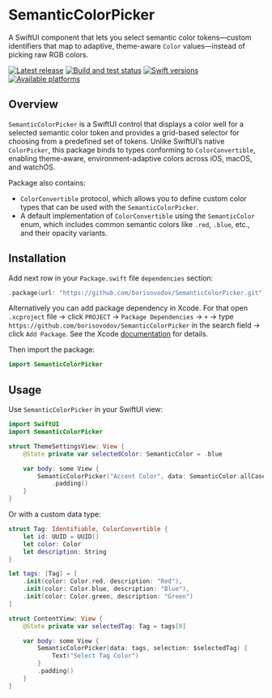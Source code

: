# SemanticColorPicker

A SwiftUI component that lets you select semantic color tokens—custom identifiers that map to adaptive, theme-aware `Color` values—instead of picking raw RGB colors.

[![Latest release](https://img.shields.io/github/v/release/borisovodov/SemanticColorPicker)](https://github.com/borisovodov/SemanticColorPicker/releases)
[![Build and test status](https://github.com/borisovodov/SemanticColorPicker/actions/workflows/workflow.yaml/badge.svg)](https://github.com/borisovodov/SemanticColorPicker/actions/workflows/workflow.yaml)
[![Swift versions](https://img.shields.io/endpoint?url=https%3A%2F%2Fswiftpackageindex.com%2Fapi%2Fpackages%2Fborisovodov%2FSemanticColorPicker%2Fbadge%3Ftype%3Dswift-versions)](https://swiftpackageindex.com/borisovodov/SemanticColorPicker)
[![Available platforms](https://img.shields.io/endpoint?url=https%3A%2F%2Fswiftpackageindex.com%2Fapi%2Fpackages%2Fborisovodov%2FSemanticColorPicker%2Fbadge%3Ftype%3Dplatforms)](https://swiftpackageindex.com/borisovodov/SemanticColorPicker)

## Overview

`SemanticColorPicker` is a SwiftUI control that displays a color well for a selected semantic color token and provides a grid-based selector for choosing from a predefined set of tokens. Unlike SwiftUI’s native `ColorPicker`, this package binds to types conforming to `ColorConvertible`, enabling theme-aware, environment-adaptive colors across iOS, macOS, and watchOS.

Package also contains:
* `ColorConvertible` protocol, which allows you to define custom color types that can be used with the `SemanticColorPicker`.
* A default implementation of `ColorConvertible` using the `SemanticColor` enum, which includes common semantic colors like `.red`, `.blue`, etc., and their opacity variants.

## Installation

Add next row in your `Package.swift` file `dependencies` section:

```swift
.package(url: "https://github.com/borisovodov/SemanticColorPicker.git", from: "0.1.0")
```

Alternatively you can add package dependency in Xcode. For that open `.xcproject` file → click `PROJECT` → `Package Dependencies` → `+` → type `https://github.com/borisovodov/SemanticColorPicker` in the search field → click `Add Package`. See the Xcode [documentation](https://developer.apple.com/documentation/xcode/adding-package-dependencies-to-your-app) for details.

Then import the package:

```swift
import SemanticColorPicker
```

## Usage

Use `SemanticColorPicker` in your SwiftUI view:

```swift
import SwiftUI
import SemanticColorPicker

struct ThemeSettingsView: View {
    @State private var selectedColor: SemanticColor = .blue

    var body: some View {
        SemanticColorPicker("Accent Color", data: SemanticColor.allCases, selection: $selectedColor)
            .padding()
    }
}
```

Or with a custom data type:

```swift
struct Tag: Identifiable, ColorConvertible {
    let id: UUID = UUID()
    let color: Color
    let description: String
}

let tags: [Tag] = [
    .init(color: Color.red, description: "Red"),
    .init(color: Color.blue, description: "Blue"),
    .init(color: Color.green, description: "Green")
]

struct ContentView: View {
    @State private var selectedTag: Tag = tags[0]

    var body: some View {
        SemanticColorPicker(data: tags, selection: $selectedTag) {
            Text("Select Tag Color")
        }
        .padding()
    }
}
```
